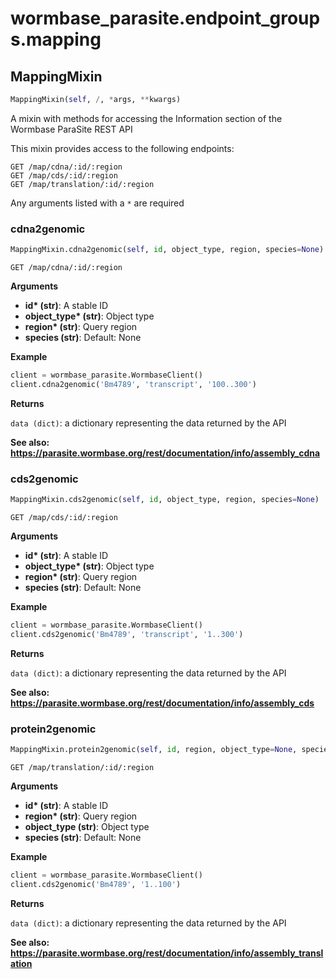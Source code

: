 <h1 id="wormbase_parasite.endpoint_groups.mapping">wormbase_parasite.endpoint_groups.mapping</h1>


<h2 id="wormbase_parasite.endpoint_groups.mapping.MappingMixin">MappingMixin</h2>

```python
MappingMixin(self, /, *args, **kwargs)
```
A mixin with methods for accessing the Information section of the Wormbase ParaSite REST API

This mixin provides access to the following endpoints:

```
GET /map/cdna/:id/:region
GET /map/cds/:id/:region
GET /map/translation/:id/:region
```

Any arguments listed with a `*` are required


<h3 id="wormbase_parasite.endpoint_groups.mapping.MappingMixin.cdna2genomic">cdna2genomic</h3>

```python
MappingMixin.cdna2genomic(self, id, object_type, region, species=None)
```
`GET /map/cdna/:id/:region`

__Arguments__

- __id* (str)__: A stable ID
- __object_type* (str)__: Object type
- __region* (str)__: Query region
- __species (str)__: Default: None

__Example__

```python
client = wormbase_parasite.WormbaseClient()
client.cdna2genomic('Bm4789', 'transcript', '100..300')
```

__Returns__

`data (dict)`: a dictionary representing the data returned by the API

__See also: https://parasite.wormbase.org/rest/documentation/info/assembly_cdna__



<h3 id="wormbase_parasite.endpoint_groups.mapping.MappingMixin.cds2genomic">cds2genomic</h3>

```python
MappingMixin.cds2genomic(self, id, object_type, region, species=None)
```
`GET /map/cds/:id/:region`

__Arguments__

- __id* (str)__: A stable ID
- __object_type* (str)__: Object type
- __region* (str)__: Query region
- __species (str)__: Default: None

__Example__

```python
client = wormbase_parasite.WormbaseClient()
client.cds2genomic('Bm4789', 'transcript', '1..300')
```

__Returns__

`data (dict)`: a dictionary representing the data returned by the API

__See also: https://parasite.wormbase.org/rest/documentation/info/assembly_cds__



<h3 id="wormbase_parasite.endpoint_groups.mapping.MappingMixin.protein2genomic">protein2genomic</h3>

```python
MappingMixin.protein2genomic(self, id, region, object_type=None, species=None)
```
`GET /map/translation/:id/:region`

__Arguments__

- __id* (str)__: A stable ID
- __region* (str)__: Query region
- __object_type (str)__: Object type
- __species (str)__: Default: None

__Example__

```python
client = wormbase_parasite.WormbaseClient()
client.cds2genomic('Bm4789', '1..100')
```

__Returns__

`data (dict)`: a dictionary representing the data returned by the API

__See also: https://parasite.wormbase.org/rest/documentation/info/assembly_translation__



